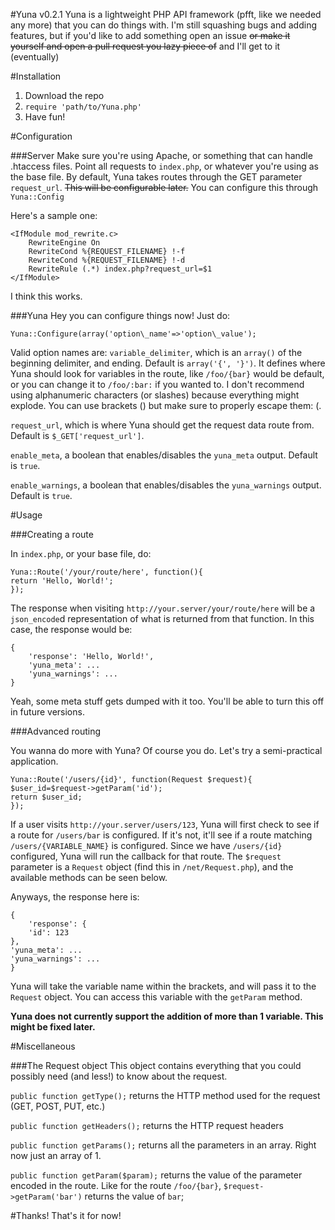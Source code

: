 #Yuna v0.2.1
Yuna is a lightweight PHP API framework (pfft, like we needed any more) that you can do things with.
I'm still squashing bugs and adding features, but if you'd like to add something open an issue ~~or make it yourself and open a pull request you lazy piece of~~ and I'll get to it (eventually)

#Installation
1. Download the repo
2. `require 'path/to/Yuna.php'`
3. Have fun!

#Configuration

###Server
Make sure you're using Apache, or something that can handle .htaccess files. Point all requests to `index.php`, or whatever you're using as the base file.
By default, Yuna takes routes through the GET parameter `request_url`. ~~This will be configurable later.~~ You can configure this through `Yuna::Config`

Here's a sample one:
```
<IfModule mod_rewrite.c>
	RewriteEngine On
	RewriteCond %{REQUEST_FILENAME} !-f
	RewriteCond %{REQUEST_FILENAME} !-d
	RewriteRule (.*) index.php?request_url=$1
</IfModule>
```
I think this works.

###Yuna
Hey you can configure things now! Just do:
```
Yuna::Configure(array('option\_name'=>'option\_value');
```

Valid option names are:
`variable_delimiter`, which is an `array()` of the beginning delimiter, and ending. Default is `array('{', '}')`. It defines where Yuna should look for variables in the route, like `/foo/{bar}` would be default, or you can change it to `/foo/:bar:` if you wanted to. I don't recommend using alphanumeric characters (or slashes) because everything might explode. You can use brackets () but make sure to properly escape them: \(.

`request_url`, which is where Yuna should get the request data route from. Default is `$_GET['request_url']`.

`enable_meta`, a boolean that enables/disables the `yuna_meta` output. Default is `true`.

`enable_warnings`, a boolean that enables/disables the `yuna_warnings` output. Default is `true`.

#Usage

###Creating a route

In `index.php`, or your base file, do:
```
Yuna::Route('/your/route/here', function(){
return 'Hello, World!';
});
```

The response when visiting `http://your.server/your/route/here` will be a `json_encode`d representation of what is returned from that function.
In this case, the response would be:

```
{
	'response': 'Hello, World!',
	'yuna_meta': ...
	'yuna_warnings': ...
}
```
Yeah, some meta stuff gets dumped with it too. You'll be able to turn this off in future versions.

###Advanced routing

You wanna do more with Yuna? Of course you do. Let's try a semi-practical application.

```
Yuna::Route('/users/{id}', function(Request $request){
$user_id=$request->getParam('id');
return $user_id;
});
```

If a user visits `http://your.server/users/123`, Yuna will first check to see if a route for `/users/bar` is configured. If it's not, it'll see if a route matching `/users/{VARIABLE_NAME}` is configured. Since we have `/users/{id}` configured, Yuna will run the callback for that route. The `$request` parameter is a `Request` object (find this in `/net/Request.php`), and the available methods can be seen below.

Anyways, the response here is:
```
{
	'response': {
	'id': 123
},
'yuna_meta': ...
'yuna_warnings': ...
}
```
Yuna will take the variable name within the brackets, and will pass it to the `Request` object. You can access this variable with the `getParam` method.

**Yuna does not currently support the addition of more than 1 variable. This might be fixed later.**

#Miscellaneous

###The Request object
This object contains everything that you could possibly need (and less!) to know about the request.

`public function getType();`        returns the HTTP method used for the request (GET, POST, PUT, etc.)

`public function getHeaders();`     returns the HTTP request headers

`public function getParams();`      returns all the parameters in an array. Right now just an array of 1.

`public function getParam($param);` returns the value of the parameter encoded in the route. Like for the route `/foo/{bar}`, `$request->getParam('bar')` returns the value of `bar`;



#Thanks!
That's it for now!